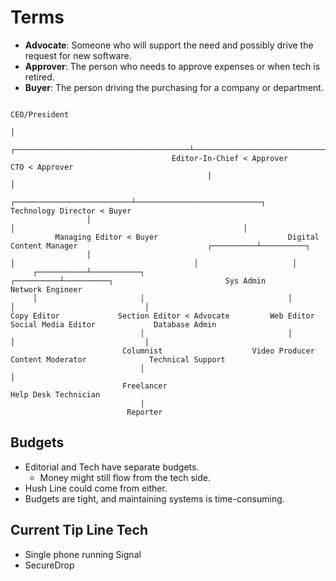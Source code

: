 # Terms

- **Advocate**: Someone who will support the need and possibly drive the request for new software.
- **Approver**: The person who needs to approve expenses or when tech is retired.
- **Buyer**: The person driving the purchasing for a company or department.

```
                                                                              CEO/President
                                                                                    │
                                            ┌───────────────────────────────────────┴────────────────────────────────────────┐
                                    Editor-In-Chief < Approver                                                              CTO < Approver
                                            │                                                                                │
                 ┌──────────────────────────┴────────────────────────────┐                                             Technology Director < Buyer
                 │                                                       │                                                   │
          Managing Editor < Buyer                             Digital Content Manager                             ┌──────────┴──────────┐
                 │                                                       │                                        │                     │
     ┌───────────┴───────────┐                                ┌──────────┴──────────┐                         Sys Admin         Network Engineer
     │                       │                                │                     │                             │
Copy Editor             Section Editor < Advocate         Web Editor        Social Media Editor             Database Admin
                             │                                │                     │                             │ 
                         Columnist                    Video Producer       Content Moderator              Technical Support
                             │                                                                                    │
                         Freelancer                                                                      Help Desk Technician
                             |                                                                            
                          Reporter                                                                          
```

## Budgets

- Editorial and Tech have separate budgets.
  - Money might still flow from the tech side.
- Hush Line could come from either.
- Budgets are tight, and maintaining systems is time-consuming.

## Current Tip Line Tech

- Single phone running Signal
- SecureDrop
